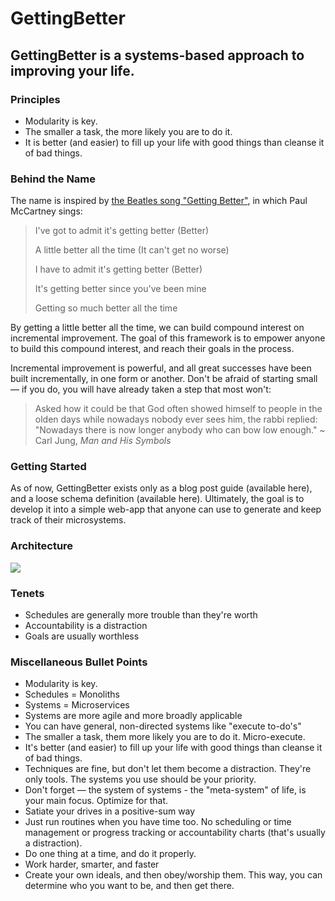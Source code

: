# GettingBetter

## GettingBetter is a systems-based approach to improving your life.

### Principles

- Modularity is key.
- The smaller a task, the more likely you are to do it.
- It is better (and easier) to fill up your life with good things than cleanse it of bad things.

### Behind the Name

The name is inspired by [the Beatles song "Getting Better"](https://www.youtube.com/watch?v=EGlo9LzmOME), in which Paul McCartney sings:

> I've got to admit it's getting better (Better)
>
> A little better all the time (It can't get no worse)
>
> I have to admit it's getting better (Better)
>
> It's getting better since you've been mine
>
> Getting so much better all the time

By getting a little better all the time, we can build compound interest on incremental improvement. The goal of this framework is to empower anyone to build this compound interest, and reach their goals in the process.

Incremental improvement is powerful, and all great successes have been built incrementally, in one form or another. Don't be afraid of starting small — if you do, you will have already taken a step that most won't:

> Asked how it could be that God often showed himself to people in the olden days while nowadays nobody ever sees him, the rabbi replied: "Nowadays there is now longer anybody who can bow low enough." ~ Carl Jung, _Man and His Symbols_

### Getting Started

As of now, GettingBetter exists only as a blog post guide (available here), and a loose schema definition (available here). Ultimately, the goal is to develop it into a simple web-app that anyone can use to generate and keep track of their microsystems.

### Architecture

![](/docs/systems-based-architecture.png)

### Tenets

- Schedules are generally more trouble than they're worth
- Accountability is a distraction
- Goals are usually worthless

### Miscellaneous Bullet Points

- Modularity is key.
- Schedules = Monoliths
- Systems = Microservices
- Systems are more agile and more broadly applicable
- You can have general, non-directed systems like "execute to-do's"
- The smaller a task, them more likely you are to do it. Micro-execute.
- It's better (and easier) to fill up your life with good things than cleanse it of bad things.
- Techniques are fine, but don't let them become a distraction. They're only tools. The systems you use should be your priority.
- Don't forget — the system of systems - the "meta-system" of life, is your main focus. Optimize for that.
- Satiate your drives in a positive-sum way
- Just run routines when you have time too. No scheduling or time management or progress tracking or accountability charts (that's usually a distraction).
- Do one thing at a time, and do it properly.
- Work harder, smarter, and faster
- Create your own ideals, and then obey/worship them. This way, you can determine who you want to be, and then get there.
